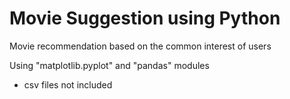 # Movie Suggestion using Python

Movie recommendation based on the common interest of users

Using "matplotlib.pyplot" and "pandas" modules

* csv files not included

